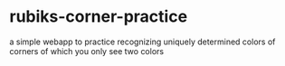 # rubiks-corner-practice
a simple webapp to practice recognizing uniquely determined colors of corners of which you only see two colors
